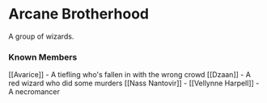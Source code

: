 # Arcane Brotherhood 
A group of wizards.

### Known Members
[[Avarice]] - A tiefling who's fallen in with the wrong crowd
[[Dzaan]] - A red wizard who did some murders
[[Nass Nantovir]] - 
[[Vellynne Harpell]] - A necromancer